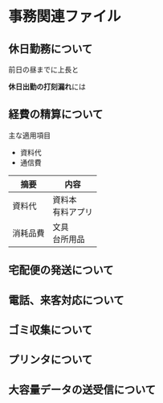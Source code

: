 # 事務関連ファイル
## 休日勤務について
前日の昼までに上長と

**休日出勤の打刻漏れ**には
## 経費の精算について
主な適用項目
- 資料代
- 通信費

|摘要 |内容
|--|--
|資料代|資料本<br>有料アプリ
|消耗品費|文具<br>台所用品

## 宅配便の発送について
##  電話、来客対応について
## ゴミ収集について
## プリンタについて
## 大容量データの送受信について